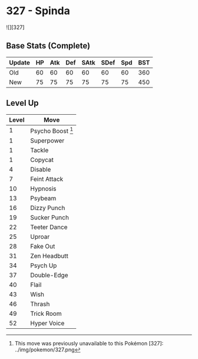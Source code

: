 # 327 - Spinda
![][327]

## Base Stats (Complete)

Update | HP | Atk | Def | SAtk | SDef | Spd | BST
---    | ---| --- | --- | ---  | ---  | --- | ---
Old    | 60 |  60 |  60 |  60  |  60  |  60  |  360
New    | 75 |  75 |  75 |  75  |  75  |  75  |  450

## Level Up

Level | Move
---   | ---
  1   | Psycho Boost [^1]
  1   | Superpower
  1   | Tackle
  1   | Copycat
  4   | Disable
  7   | Feint Attack
 10   | Hypnosis
 13   | Psybeam
 16   | Dizzy Punch
 19   | Sucker Punch
 22   | Teeter Dance
 25   | Uproar
 28   | Fake Out
 31   | Zen Headbutt
 34   | Psych Up
 37   | Double-Edge
 40   | Flail
 43   | Wish
 46   | Thrash
 49   | Trick Room
 52   | Hyper Voice

[^1]: This move was previously unavailable to this Pokémon
[327]: ../img/pokemon/327.png
